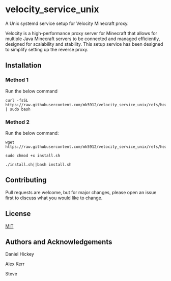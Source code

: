 # velocity_service_unix
A Unix systemd service setup for Velocity Minecraft proxy.

Velocity is a high-performance proxy server for Minecraft that allows for multiple Java Minecraft servers to be connected and managed 
efficiently, designed for scalability and stability. This setup service has been designed to simplify setting up the reverse proxy.


## Installation

### Method 1
Run the below command

   ```
   curl -fsSL https://raw.githubusercontent.com/mk5912/velocity_service_unix/refs/heads/main/scripts/install.sh | sudo bash
   ```
  

### Method 2
Run the below command:   

   ``` 
   wget https://raw.githubusercontent.com/mk5912/velocity_service_unix/refs/heads/main/scripts/install.sh
   
   sudo chmod +x install.sh
   
   ./install.sh||bash install.sh
  ```

  
## Contributing

Pull requests are welcome, but for major changes, please open an issue first to discuss what you would like to change.


## License
[MIT](https://github.com/mk5912/velocity_service_unix/blob/main/LICENSE.txt)



## Authors and Acknowledgements
Daniel Hickey

Alex Kerr

Steve
